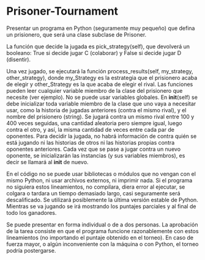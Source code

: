 # Prisoner-Tournament
Presentar un programa en Python (seguramente muy pequeño) que defina un prisionero, que será una clase subclase de Prisoner.

La función que decide la jugada es pick_strategy(self), que devolverá un booleano: True si decide jugar C (colaborar) y False si decide jugar D (disentir).

Una vez jugado, se ejecutará la función process_results(self, my_strategy, other_strategy), donde my_Strategy es la estrategia que el prisionero acaba de elegir y other_Strategy es la que acaba de elegir el rival. Las funciones pueden leer cualquier variable miembro de la clase del prisionero que necesite (ver ejemplo). No se puede usar variables globales.
En __init__(self) se debe inicializar toda variable miembro de la clase que uno vaya a necesitar usar, como la historia de jugadas anteriores (contra el mismo rival), y el nombre del prisionero (string). Se jugará contra un mismo rival entre 100 y 400 veces seguidas, una cantidad aleatoria pero siempre igual, luego contra el otro, y así, la misma cantidad de veces entre cada par de oponentes. Para decidir la jugada, no habrá información de contra quién se está jugando ni las historias de otros ni las historias propias contra oponentes anteriores. Cada vez que se pase a jugar contra un nuevo oponente, se inicializarán las instancias (y sus variables miembros), es decir se llamará al __init__ de nuevo.

En el código no se puede usar bibliotecas o módulos que no vengan con el mismo Python, ni usar archivos externos, ni imprimir nada.
Si el programa no siguiera estos lineamientos, no compilara, diera error al ejecutar, se colgara o tardara un tiempo demasiado largo, casi seguramente será descalificado.
Se utilizará posiblemente la última versión estable de Python.
Mientras se va jugando se irá mostrando los puntajes parciales y al final de todo los ganadores.

Se puede presentar en forma individual o de a dos personas. La aprobación de la tarea consiste en que el programa funcione razonablemente con estos lineamientos (no importando el puntaje obtenido en el torneo).
En caso de fuerza mayor, o algún inconveniente con la máquina o con Python, el torneo podría postergarse.
